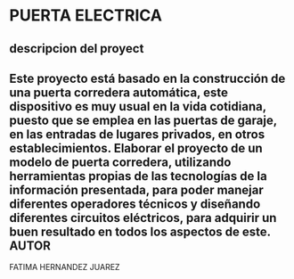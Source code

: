 PUERTA ELECTRICA
=================
descripcion del proyect
-------------------------
Este proyecto está basado en la construcción de una puerta corredera automática, este dispositivo es muy usual en la vida cotidiana, puesto que se emplea en las puertas de garaje, en las entradas de lugares privados, en otros establecimientos.
Elaborar el proyecto de un modelo de puerta corredera, utilizando herramientas propias de las tecnologías de la información presentada, para poder manejar diferentes operadores técnicos y diseñando diferentes circuitos eléctricos, para adquirir un buen resultado en todos los aspectos de este.
AUTOR
-------
FATIMA HERNANDEZ JUAREZ 
